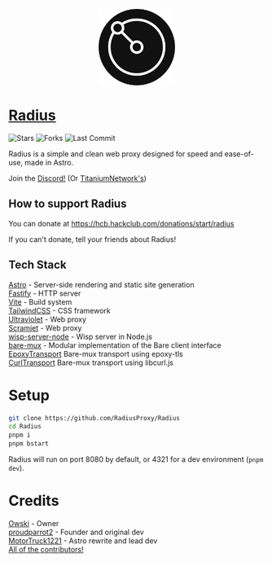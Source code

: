 <p align="center">
    <a href="https://radiusproxy.app">
        <img src="public/favicon.png" alt="Radius logo" width="150">
    </a>
</p>

# [Radius](https://radiusproxy.app)
![Stars](https://shields.io/github/stars/RadiusProxy/Radius?style=flat-square&logo=github)
![Forks](https://shields.io/github/forks/RadiusProxy/Radius?style=flat-square&logo=github)
![Last Commit](https://shields.io/github/last-commit/RadiusProxy/Radius?style=flat-square&logo=github)

Radius is a simple and clean web proxy designed for speed and ease-of-use, made in Astro.

Join the [Discord!](https://discord.gg/cCfytCX6Sv) (Or [TitaniumNetwork's](https://discord.gg/unblock))

## How to support Radius 
You can donate at https://hcb.hackclub.com/donations/start/radius

If you can't donate, tell your friends about Radius!

## Tech Stack
[Astro](https://astro.build) - Server-side rendering and static site generation<br>
[Fastify](https://fastify.dev) - HTTP server <br>
[Vite](https://vite.dev) - Build system <br>
[TailwindCSS](https://tailwindcss.com) - CSS framework <br>
[Ultraviolet](https://github.com/titaniumnetwork-dev/Ultraviolet) - Web proxy <br>
[Scramjet](https://github.com/MercuryWorkshop/Scramjet) - Web proxy <br>
[wisp-server-node](https://github.com/MercuryWorkshop/wisp-server-node) - Wisp server in Node.js <br>
[bare-mux](https://github.com/MercuryWorkshop/bare-mux) - Modular implementation of the Bare client interface <br>
[EpoxyTransport](https://github.com/MercuryWorkshop/EpoxyTransport) Bare-mux transport using epoxy-tls <br>
[CurlTransport](https://github.com/MercuryWorkshop/CurlTransport) Bare-mux transport using libcurl.js <br>

# Setup
```bash
git clone https://github.com/RadiusProxy/Radius
cd Radius
pnpm i
pnpm bstart
```
Radius will run on port 8080 by default, or 4321 for a dev environment (`pnpm dev`).

# Credits
[Owski](https://github.com/unretain) - Owner <br>
[proudparrot2](https://github.com/proudparrot2) - Founder and original dev <br>
[MotorTruck1221](https://github.com/motortruck1221) - Astro rewrite and lead dev <br>
[All of the contributors!](https://github.com/RadiusProxy/Radius/graphs/contributors)
